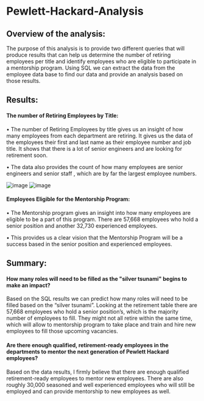 # Pewlett-Hackard-Analysis
## Overview of the analysis:

The purpose of this analysis is to provide two different queries that will produce results that can help us determine the number of retiring employees per title and identify employees who are eligible to participate in a mentorship program. Using SQL we can extract the data from the employee data base to find our data and provide an analysis based on those results. 


## Results:

#### **The number of Retiring Employees by Title:**

•	The number of Retiring Employees by title gives us an insight of how many employees from each department are retiring. It gives us the data of the employees their first and last name as their employee number and job title. It shows that there is a lot of senior engineers and are looking for retirement soon.

•	The data also provides the count of how many employees are senior engineers and senior staff , which are by far the largest employee numbers.

![image](https://user-images.githubusercontent.com/91576834/145691272-4919ff39-d509-4247-97f4-93f91c29d415.png)
![image](https://user-images.githubusercontent.com/91576834/145691282-9fb481c5-88c5-4d40-beea-d5c944d7f6c6.png)

#### **Employees Eligible for the Mentorship Program:**

•	The Mentorship program gives an insight into how many employees are eligible to be a part of this program. There are 57,668 employees who hold a senior position and another 32,730 experienced employees. 

•	This provides us a clear vision that the Mentorship Program will be a success based in the senior position and experienced employees.  

## Summary:

#### **How many roles will need to be filled as the "silver tsunami" begins to make an impact?**

Based on the SQL results we can predict how many roles will need to be filled based on the “silver tsunami”.  Looking at the retirement table there are 57,668 employees who hold a senior position’s, which is the majority number of employees to fill. They might not all retire within the same time, which will allow to mentorship program to take place and train and hire new employees to fill those upcoming vacancies.

#### **Are there enough qualified, retirement-ready employees in the departments to mentor the next generation of Pewlett Hackard employees?**

Based on the data results, I firmly believe that there are enough qualified retirement-ready employees to mentor new employees. There are also roughly 30,000 seasoned and well experienced employees who will still be employed and can provide mentorship to new employees as well. 

